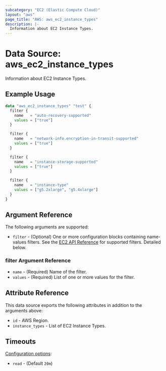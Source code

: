 ```yaml
---
subcategory: "EC2 (Elastic Compute Cloud)"
layout: "aws"
page_title: "AWS: aws_ec2_instance_types"
description: |-
  Information about EC2 Instance Types.
---
```


# Data Source: aws_ec2_instance_types

Information about EC2 Instance Types.

## Example Usage

```terraform
data "aws_ec2_instance_types" "test" {
  filter {
    name   = "auto-recovery-supported"
    values = ["true"]
  }

  filter {
    name   = "network-info.encryption-in-transit-supported"
    values = ["true"]
  }

  filter {
    name   = "instance-storage-supported"
    values = ["true"]
  }

  filter {
    name   = "instance-type"
    values = ["g5.2xlarge", "g5.4xlarge"]
  }
}
```

## Argument Reference

The following arguments are supported:

* `filter` - (Optional) One or more configuration blocks containing name-values filters. See the [EC2 API Reference](https://docs.aws.amazon.com/AWSEC2/latest/APIReference/API_DescribeInstanceTypes.html) for supported filters. Detailed below.

### filter Argument Reference

* `name` - (Required) Name of the filter.
* `values` - (Required) List of one or more values for the filter.

## Attribute Reference

This data source exports the following attributes in addition to the arguments above:

* `id` - AWS Region.
* `instance_types` - List of EC2 Instance Types.

## Timeouts

[Configuration options](https://developer.hashicorp.com/terraform/language/resources/syntax#operation-timeouts):

- `read` - (Default `20m`)

